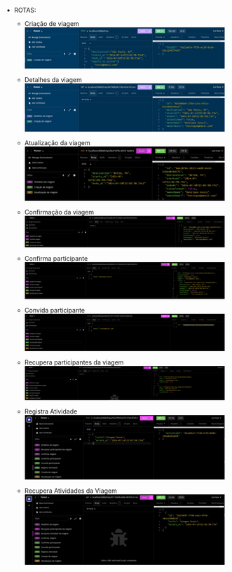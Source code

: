 * ROTAS:
  * Criação de viagem
  ![img.png](img.png)

  * Detalhes da viagem
  ![img_1.png](img_1.png)
  
  * Atualização da viagem
  ![img_2.png](img_2.png)
  
  * Confirmação da viagem
  ![img_3.png](img_3.png)
  
  * Confirma participante
  ![img_4.png](img_4.png)
  
  * Convida participante
  ![img_5.png](img_5.png)

  * Recupera participantes da viagem
  ![img_8.png](img_8.png)

  * Registra Atividade
  ![img_6.png](img_6.png)
  
  * Recupera Atividades da Viagem
  ![img_7.png](img_7.png)
